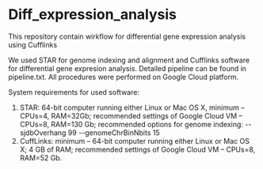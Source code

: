 # Diff_expression_analysis
This repository contain wirkflow for differential gene expression analysis using Cufflinks

We used STAR for genome indexing and alignment and Cufflinks software for differential gene expresion analysis. Detailed pipeline can be found in pipeline.txt. All procedures were performed on Google Cloud platform.

System requirements for used software:
1. STAR: 64-bit computer running either Linux or Mac OS X, minimum – CPUs=4, RAM=32Gb; recommended settings of Google Cloud VM – CPUs=8, RAM=130 Gb; recommended options for genome indexing: --sjdbOverhang 99 --genomeChrBinNbits 15
2. CuffLinks: minimum – 64-bit computer running either Linux or Mac OS X; 4 GB of RAM; recommended settings of Google Cloud VM – CPUs=8, RAM=52 Gb.
